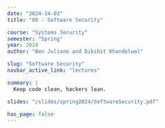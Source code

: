 ```yaml
---
date: "2024-14-03"
title: "08 - Software Security"

course: "Systems Security"
semester: "Spring"
year: 2024
author: "Ben Juliano and Dikshit Khandelwal"

slug: "Software Security"
navbar_active_link: "lectures"

summary: |
  Keep code clean, hackers lean.

slides: "/slides/spring2024/SoftwareSecurity.pdf"

has_page: false
---
```

